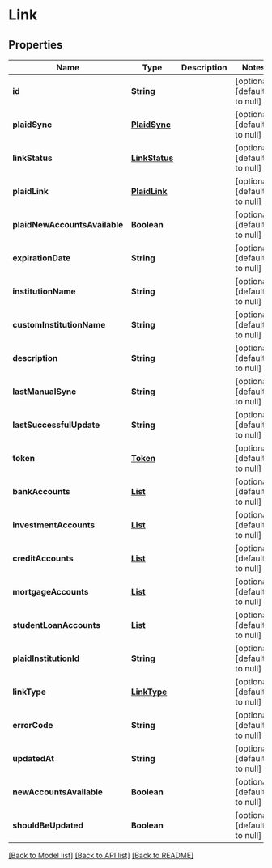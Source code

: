# Link
## Properties

| Name | Type | Description | Notes |
|------------ | ------------- | ------------- | -------------|
| **id** | **String** |  | [optional] [default to null] |
| **plaidSync** | [**PlaidSync**](PlaidSync.md) |  | [optional] [default to null] |
| **linkStatus** | [**LinkStatus**](LinkStatus.md) |  | [optional] [default to null] |
| **plaidLink** | [**PlaidLink**](PlaidLink.md) |  | [optional] [default to null] |
| **plaidNewAccountsAvailable** | **Boolean** |  | [optional] [default to null] |
| **expirationDate** | **String** |  | [optional] [default to null] |
| **institutionName** | **String** |  | [optional] [default to null] |
| **customInstitutionName** | **String** |  | [optional] [default to null] |
| **description** | **String** |  | [optional] [default to null] |
| **lastManualSync** | **String** |  | [optional] [default to null] |
| **lastSuccessfulUpdate** | **String** |  | [optional] [default to null] |
| **token** | [**Token**](Token.md) |  | [optional] [default to null] |
| **bankAccounts** | [**List**](BankAccount.md) |  | [optional] [default to null] |
| **investmentAccounts** | [**List**](InvestmentAccount.md) |  | [optional] [default to null] |
| **creditAccounts** | [**List**](CreditAccount.md) |  | [optional] [default to null] |
| **mortgageAccounts** | [**List**](MortgageAccount.md) |  | [optional] [default to null] |
| **studentLoanAccounts** | [**List**](StudentLoanAccount.md) |  | [optional] [default to null] |
| **plaidInstitutionId** | **String** |  | [optional] [default to null] |
| **linkType** | [**LinkType**](LinkType.md) |  | [optional] [default to null] |
| **errorCode** | **String** |  | [optional] [default to null] |
| **updatedAt** | **String** |  | [optional] [default to null] |
| **newAccountsAvailable** | **Boolean** |  | [optional] [default to null] |
| **shouldBeUpdated** | **Boolean** |  | [optional] [default to null] |

[[Back to Model list]](../README.md#documentation-for-models) [[Back to API list]](../README.md#documentation-for-api-endpoints) [[Back to README]](../README.md)

